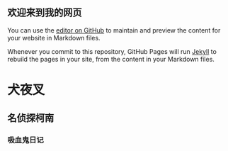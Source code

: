  ## 欢迎来到我的网页
You can use the [editor on GitHub](https://github.com/bts4869/BTSeesaw-/edit/master/index.md) to maintain and preview the content for your website in Markdown files.

Whenever you commit to this repository, GitHub Pages will run [Jekyll](https://jekyllrb.com/) to rebuild the pages in your site, from the content in your Markdown files.
# 犬夜叉
## 名侦探柯南
### 吸血鬼日记


